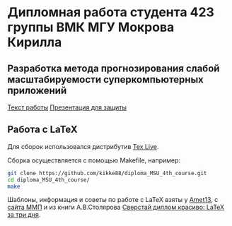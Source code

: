 # Дипломная работа студента 423 группы ВМК МГУ Мокрова Кирилла
## Разработка метода прогнозирования слабой масштабируемости суперкомпьютерных приложений

[Текст работы](main.pdf)
[Презентация для защиты](presentation_main.pdf)

## Работа с LaTeX

Для сборок использовался дистрибутив [Tex Live](https://www.tug.org/texlive/).

Сборка осуществляется с помощью Makefile, например:
```bash
git clone https://github.com/kikke88/diploma_MSU_4th_course.git
cd diploma_MSU_4th_course/
make
```

Шаблоны, информация и советы по работе с LaTeX взяты у [Amet13](https://github.com/Amet13/bachelor-diploma), с [сайта ММП](http://www.machinelearning.ru/wiki/index.php?title=%D0%9C%D0%9C%D0%9F) и из книги А.В.Столярова [Сверстай диплом красиво: LaTeX за три дня](http://www.stolyarov.info/books/latex3days).

